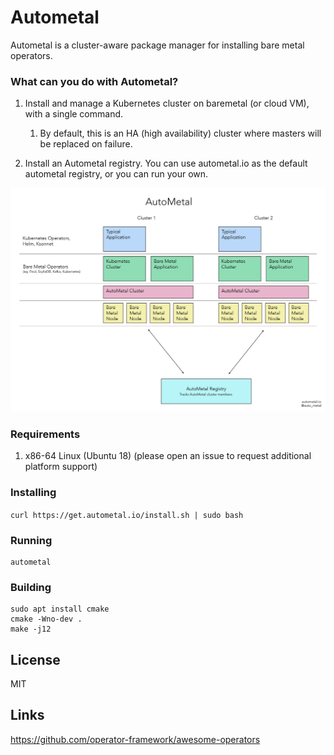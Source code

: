 # Autometal

Autometal is a cluster-aware package manager for installing bare metal operators.

### What can you do with Autometal?

1. Install and manage a Kubernetes cluster on baremetal (or cloud VM), with a single command.
   1. By default, this is an HA (high availability) cluster where masters will be replaced on failure.
   
2. Install an Autometal registry. You can use autometal.io as the default autometal registry, or you can run your own.

![AutoMetal Architecture](https://raw.githubusercontent.com/homer6/autometal/master/docs/resources/autometal_architecture.jpg)


### Requirements

1. x86-64 Linux (Ubuntu 18) (please open an issue to request additional platform support)

### Installing

`curl https://get.autometal.io/install.sh | sudo bash`

### Running

```
autometal
```


### Building

```
sudo apt install cmake
cmake -Wno-dev .
make -j12
```


License
----
MIT


Links
----
https://github.com/operator-framework/awesome-operators
